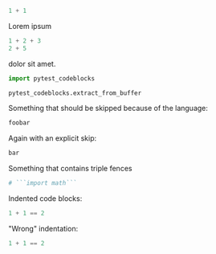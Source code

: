 ```python
1 + 1
```
Lorem ipsum
```python
1 + 2 + 3
2 + 5
```
dolor sit amet.
```python
import pytest_codeblocks

pytest_codeblocks.extract_from_buffer
```
Something that should be skipped because of the language:
```bash
foobar
```
Again with an explicit skip:
<!--pytest-codeblocks:skip-->
```python
bar
```

Something that contains triple fences
```python
# ```import math```
```

Indented code blocks:
  ```python
  1 + 1 == 2
  ```

"Wrong" indentation:
```python
1 + 1 == 2
  ```

